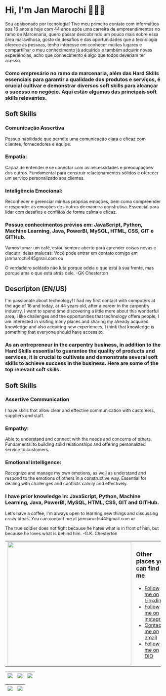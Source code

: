 
# Hi, I'm Jan Marochi 👨🏻‍💻


Sou apaixonado por tecnologia! Tive meu primeiro contato com informática aos 16 anos e hoje com 44 anos após uma carreira de empreendimentos no ramo de Marcenaria, quero passar descobrindo um pouco mais sobre essa área maravilhosa, gosto de desafios e  das oportunidades que a tecnologia oferece às pessoas, tenho interesse em conhecer muitos lugares  e  compartilhar o meu conhecimento já adquirido e também adquirir novas experiências, acho que conhecimento é algo que todos deveriam ter acesso.


### Como empresário no ramo da marcenaria, além das Hard Skills essenciais para garantir a qualidade dos produtos e serviços, é crucial cultivar e demonstrar diversos soft skills para alcançar o sucesso no negócio. Aqui estão algumas das principais soft skills relevantes.

## Soft Skills

### Comunicação Assertiva 
Possuo habilidade que permite uma comunicação clara e eficaz com clientes, fornecedores e equipe.

### Empatia:
Capaz de entender e se conectar com as necessidades e preocupações dos outros. Fundamental para construir relacionamentos sólidos e oferecer um serviço personalizado aos clientes.

### Inteligência Emocional:
Reconhecer e gerenciar minhas próprias emoções, bem como compreender e responder às emoções dos outros de maneira construtiva. Essencial para lidar com desafios e conflitos de forma calma e eficaz.

### Possuo conhecimentos prévios  em: JavaScript, Python, Machine Learning, Java, PowerBI, MySQL, HTML, CSS, GIT e GITHub.

Vamos tomar um café, estou sempre aberto para aprender coisas novas e discutir ideias malucas. Você pode entrar em contato comigo em janmarochi445gmail.com ou 

O verdadeiro soldado não luta porque odeia o que está à sua frente, mas porque ama o que está atrás dele. -GK Chesterton


## Descripton (EN/US)
I'm passionate about technology! I had my first contact with computers at the age of 16 and today, at 44 years old, after a career in the carpentry industry, I want to spend time discovering a little more about this wonderful area, I like challenges and the opportunities that technology offers people, I am interested in visiting many places and sharing my already acquired knowledge and also acquiring new experiences, I think that knowledge is something that everyone should have access to.


### As an entrepreneur in the carpentry business, in addition to the Hard Skills essential to guarantee the quality of products and services, it is crucial to cultivate and demonstrate several soft skills to achieve success in the business. Here are some of the top relevant soft skills.

## Soft Skills

### Assertive Communication
I have skills that allow clear and effective communication with customers, suppliers and staff.

### Empathy:
Able to understand and connect with the needs and concerns of others. Fundamental to building solid relationships and offering personalized service to customers.

### Emotional intelligence:
Recognize and manage my own emotions, as well as understand and respond to the emotions of others in a constructive way. Essential for dealing with challenges and conflicts calmly and effectively.

### I have prior knowledge in: JavaScript, Python, Machine Learning, Java, PowerBI, MySQL, HTML, CSS, GIT and GITHub.

Let's have a coffee, I'm always open to learning new things and discussing crazy ideas. You can contact me at janmarochi445gmail.com or

The true soldier does not fight because he hates what is in front of him, but because he loves what is behind him. -G.K. Chesterton
<table border="0" cellspacing="0" cellpadding="0">
  <tr>
    <td style="border: 0";>
      <img width="400" src="https://blog.eseg.edu.br/wp-content/uploads/2020/06/original-6f96ee168ab0b419a98fea4f2dfc31fc-780x450.jpg" />
    </td>
    <td style="border: 0";>

  <h3>Other places you can find me</h3>
    <ul>
        <li>
          <a href="https://www.linkedin.com/in/jan-marchi/">Follow me on Linkdin</a>
        </li>
        <li>
          <a href="https://www.instagram.com/jan_marochi/">Follow me on instagram</a>
        </li>
        <li>
          <a href=mailto:janmarochi445@gmail.com>Contact-me on email</a>
        </li>
          <li>
           <a href="https://web.dio.me/users/janmarchi445?tab=achievements">Follow me on DIO</a>
        </li>
      </ul>
  </td>
 </tr>
</table>



| ![](http://github-profile-summary-cards.vercel.app/api/cards/stats?username=JanMarchi&theme=nord_dark) | ![](http://github-profile-summary-cards.vercel.app/api/cards/repos-per-language?username=JanMarchi&hide=Html&theme=nord_dark) | ![](http://github-profile-summary-cards.vercel.app/api/cards/most-commit-language?username=JanMarchi&theme=nord_dark) |
| :-: | :-: | :-: |

| ![](http://github-profile-summary-cards.vercel.app/api/cards/profile-details?username=JanMarchi&theme=nord_dark) | ![](https://github-readme-streak-stats.herokuapp.com/?user=JanMarchi&hide_border=true&date_format=M%20j%5B%2C%20Y%5D&background=2D3742&stroke=2D3742&ring=6bbbca&fire=6bbbca&currStreakNum=fff&sideNums=6bbbca&currStreakLabel=6bbbca&sideLabels=fff&dates=fff) |
| :-: | :-: |

